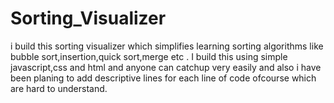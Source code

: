 # Sorting_Visualizer
i build this sorting visualizer which simplifies learning sorting algorithms like bubble sort,insertion,quick sort,merge etc . I build this using simple javascript,css and html and anyone can catchup very easily and also i have been planing to add descriptive lines for each line of code ofcourse which are hard to understand. 
